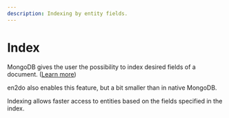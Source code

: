```yaml
---
description: Indexing by entity fields.
---
```


# Index

MongoDB gives the user the possibility to index desired fields of a document. ([Learn more](https://www.mongodb.com/docs/manual/indexes/))

en2do also enables this feature, but a bit smaller than in native MongoDB.

Indexing allows faster access to entities based on the fields specified in the index.
